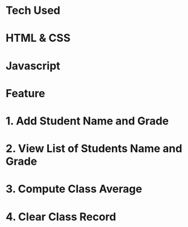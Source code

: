 # Tech Used

# HTML & CSS

# Javascript

# Feature

# 1. Add Student Name and Grade

# 2. View List of Students Name and Grade

# 3. Compute Class Average

# 4. Clear Class Record
